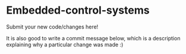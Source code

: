 # Embedded-control-systems

Submit your new code/changes here!

It is also good to write a commit message below, which is a description explaining why a particular change was made :)
